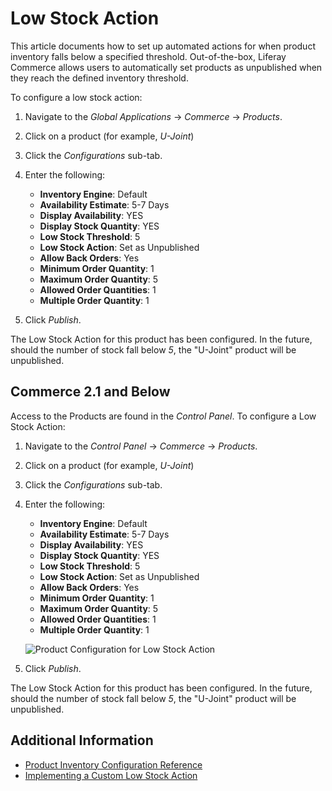 # Low Stock Action

This article documents how to set up automated actions for when product inventory falls below a specified threshold. Out-of-the-box, Liferay Commerce allows users to automatically set products as unpublished when they reach the defined inventory threshold.

To configure a low stock action:

1. Navigate to the _Global Applications_ → _Commerce_ → _Products_.
1. Click on a product (for example, _U-Joint_)
1. Click the _Configurations_ sub-tab.
1. Enter the following:
    * **Inventory Engine**: Default
    * **Availability Estimate**: 5-7 Days
    * **Display Availability**: YES
    * **Display Stock Quantity**: YES
    * **Low Stock Threshold**: 5
    * **Low Stock Action**: Set as Unpublished
    * **Allow Back Orders**: Yes
    * **Minimum Order Quantity**: 1
    * **Maximum Order Quantity**: 5
    * **Allowed Order Quantities**: 1
    * **Multiple Order Quantity**: 1

1. Click _Publish_.

The Low Stock Action for this product has been configured. In the future, should the number of stock fall below _5_, the "U-Joint" product will be unpublished.

## Commerce 2.1 and Below

Access to the Products are found in the _Control Panel_. To configure a Low Stock Action:

1. Navigate to the _Control Panel_ → _Commerce_ → _Products_.
1. Click on a product (for example, _U-Joint_)
1. Click the _Configurations_ sub-tab.
1. Enter the following:
    * **Inventory Engine**: Default
    * **Availability Estimate**: 5-7 Days
    * **Display Availability**: YES
    * **Display Stock Quantity**: YES
    * **Low Stock Threshold**: 5
    * **Low Stock Action**: Set as Unpublished
    * **Allow Back Orders**: Yes
    * **Minimum Order Quantity**: 1
    * **Maximum Order Quantity**: 5
    * **Allowed Order Quantities**: 1
    * **Multiple Order Quantity**: 1

    ![Product Configuration for Low Stock Action](./low-stock-action/images/01.png)

1. Click _Publish_.

The Low Stock Action for this product has been configured. In the future, should the number of stock fall below _5_, the "U-Joint" product will be unpublished.

## Additional Information

* [Product Inventory Configuration Reference](./product-inventory-configuration-reference.md)
* [Implementing a Custom Low Stock Action](../../developer-guide/implementing-a-custom-low-stock-activity.md)
